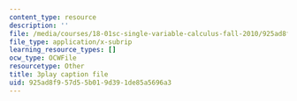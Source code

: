 ```yaml
---
content_type: resource
description: ''
file: /media/courses/18-01sc-single-variable-calculus-fall-2010/925ad8f957d55b019d391de85a5696a3_CXKoCMVqM9s.vtt
file_type: application/x-subrip
learning_resource_types: []
ocw_type: OCWFile
resourcetype: Other
title: 3play caption file
uid: 925ad8f9-57d5-5b01-9d39-1de85a5696a3
---
```

